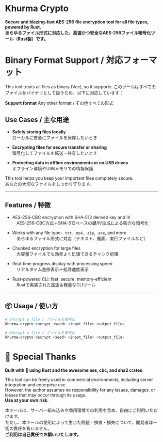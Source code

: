 #  Khurma Crypto

**Secure and blazing-fast AES-256 file encryption tool for all file types, powered by Rust.**  
**あらゆるファイル形式に対応した、高速かつ安全なAES-256ファイル暗号化ツール（Rust製）です。**

# Binary Format Support / 対応フォーマット
This tool treats all files as binary (Vec<u8>), so it supports:
このツールはすべてのファイルをバイナリとして扱うため、以下に対応しています：

**Support format**
Any other format / その他すべての形式


## Use Cases / 主な用途

- **Safely storing files locally**  
  ローカルに安全にファイルを保存したいとき

- **Encrypting files for secure transfer or sharing**  
  暗号化してファイルを転送・共有したいとき

- **Protecting data in offline environments or on USB drives**  
  オフライン環境やUSBメモリでの情報保護

This tool helps you keep your important files completely secure.  
あなたの大切なファイルをしっかり守ります。

---

##  Features / 特徴

-  AES-256-CBC encryption with SHA-512 derived key and IV  
　AES-256-CBC方式＋SHA-512ベースの鍵/IV生成による強力な暗号化

-  Works with any file type: `.txt`, `.mp4`, `.zip`, `.exe`, and more  
　あらゆるファイル形式に対応（テキスト、動画、実行ファイルなど）
 
-  Chunked encryption for large files  
　大容量ファイルでも効率よく処理できるチャンク処理
 
-  Real-time progress display with processing speed  
　リアルタイム進捗表示＋処理速度表示

-  Rust-powered CLI: fast, secure, memory-efficient  
　Rustで実装された高速＆軽量なCLIツール

---

## 📦 Usage / 使い方

```bash
# Encrypt a file / ファイルを暗号化
khurma-crypto encrypt <seed> <input_file> <output_file>

# Decrypt a file / ファイルを復号化
khurma-crypto decrypt <seed> <input_file> <output_file>
```

# 🙏 Special Thanks
**Built with 💙 using Rust and the awesome aes, cbc, and sha2 crates.**


This tool can be freely used in commercial environments, including server integration and enterprise use.  
However, the author assumes no responsibility for any issues, damages, or losses that may occur through its usage.  
**Use at your own risk.**

本ツールは、サーバー組み込みや商用環境での利用を含め、自由にご利用いただけます。  
ただし、本ツールの使用によって生じた問題・損害・損失について、開発者は一切の責任を負いません。  
**ご利用は自己責任でお願いいたします。**
